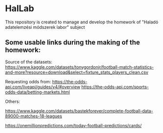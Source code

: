 # HalLab
This repository is created to manage and develop the homework of "Haladó adatelemzési módszerek labor" subject

## Some usable links during the making of the homework:

Source of the datasets: https://www.kaggle.com/datasets/tonygordonjr/football-match-statistics-and-more?resource=download&select=fixture_stats_players_clean.csv

Requesting odds from: https://the-odds-api.com/liveapi/guides/v4/#overview
https://the-odds-api.com/sports-odds-data/betting-markets.html

Others:

https://www.kaggle.com/datasets/bastekforever/complete-football-data-89000-matches-18-leagues

https://onemillionpredictions.com/today-football-predictions/cards/

